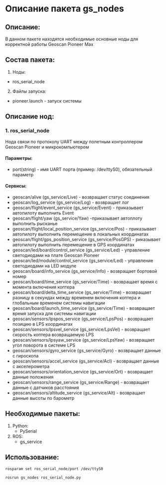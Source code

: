 # Описание пакета gs_nodes

## Описание:
В данном пакете находятся необходимые основные ноды для корректной работы Geoscan Pioneer Max

## Состав пакета:
1. Ноды:
* ros_serial_node
2. Файлы запуска:
* pioneer.launch - запуск системы

## Описание нод:
### 1. ros_serial_node
Нода связи по протоколу UART между полетным контроллером Geoscan Pioneer и микрокомпьютером

#### Параметры:
* port(string) - имя UART порта (пример: /dev/ttyS0), обязательный параметр 

#### Сервисы:
* geoscan/alive (gs_service/Live) - возвращает статус соединения
* geoscan/log_service (gs_service/Log) - возвращает лог
* geoscan/flight/event_service (gs_service/Event) - приказывает автопилоту выполнить Event
* geoscan/flight/yaw (gs_service/Yaw) -приказывает автоплоту выполнить рысканье
* geoscan/flight/local_position_service (gs_service/Pos) - приказывает автопилоту выполнить перемещение в локальных координатах
* geoscan/flight/gps_position_service (gs_service/PosGPS) - риказывает автопилоту выполнить перемещение в GPS координатах
* geoscan/led/board/control_service (gs_service/Led) - управление светодиодами на плате Geoscan Pioneer
* geoscan/led/module/control_service (gs_service/Led) - управление светодиодами на LED модуле
* geoscan/board/info_service (gs_service/Info) - возвращает бортовой номер
* geoscan/board/time_service (gs_service/Time) - возвращает время с момента включения коптера
* geoscan/board/delta_time_service (gs_service/Time) - возвращает разницу в секундах между временем включения коптера и глобальным временем системы навигации
* geoscan/board/launch_time_service (gs_service/Time) - возвращает время запуска для системы навигации
* geoscan/sensors/lpspos_service (gs_service/LpsPos) - возвращает позицию в LPS координатах
* geoscan/sensors/lpsvel_service (gs_service/LpsVel) - возвращает скорость коптера возвращаемую LPS
* geoscan/sensors/lpsyaw_service (gs_service/LpsYaw) - возвращает угол поворота в системе LPS
* geoscan/sensors/gyro_service (gs_service/Gyro) - возвращает данные c гироскопа
* geoscan/sensors/accel_service (gs_service/Acl) - возвращает данные c акселерометра
* geoscan/sensors/orientation_service (gs_service/Ort) - возвращает данные положения
* geoscan/sensors/range_service (gs_service/Range) - возвращает данные c датчиков расстояния
* geoscan/sensors/altitude_service (gs_service/Alt) - возвращает данные высоты по барометр

## Необходимые пакеты:
1. Python:
    * PySerial
2. ROS:
    * gs_service

## Использование:

 ```rosparam set ros_serial_node/port /dev/ttyS0```
 
 ```rosrun gs_nodes ros_serial_node.py ```